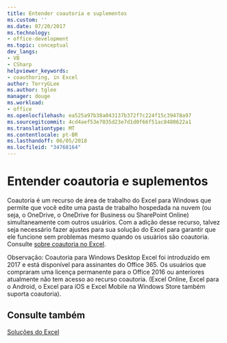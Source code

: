 ```yaml
---
title: Entender coautoria e suplementos
ms.custom: ''
ms.date: 07/20/2017
ms.technology:
- office-development
ms.topic: conceptual
dev_langs:
- VB
- CSharp
helpviewer_keywords:
- coauthoring, in Excel
author: TerryGLee
ms.author: tglee
manager: douge
ms.workload:
- office
ms.openlocfilehash: ea525a97b38a043137b372f7c224f15c39478a97
ms.sourcegitcommit: 4cd4aef53e7035d23e7d1d0f66f51ac8480622a1
ms.translationtype: MT
ms.contentlocale: pt-BR
ms.lasthandoff: 06/05/2018
ms.locfileid: "34768164"
---
```

# <a name="understand-coauthoring-and-add-ins"></a>Entender coautoria e suplementos

Coautoria é um recurso de área de trabalho do Excel para Windows que permite que você edite uma pasta de trabalho hospedada na nuvem (ou seja, o OneDrive, o OneDrive for Business ou SharePoint Online) simultaneamente com outros usuários. Com a adição desse recurso, talvez seja necessário fazer ajustes para sua solução do Excel para garantir que ele funcione sem problemas mesmo quando os usuários são coautoria. Consulte [sobre coautoria no Excel](https://msdn.microsoft.com/vba/excel-vba/articles/about-coauthoring-in-excel).

Observação: Coautoria para Windows Desktop Excel foi introduzido em 2017 e está disponível para assinantes do Office 365. Os usuários que compraram uma licença permanente para o Office 2016 ou anteriores atualmente não tem acesso ao recurso coautoria. (Excel Online, Excel para o Android, o Excel para iOS e Excel Mobile na Windows Store também suporta coautoria).

## <a name="see-also"></a>Consulte também
[Soluções do Excel](./excel-solutions.md)
